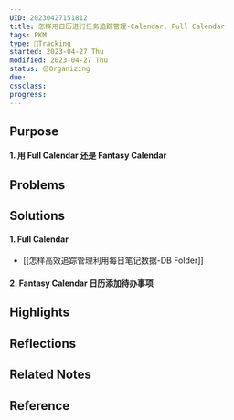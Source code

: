 ```yaml
---
UID: 20230427151812 
title: 怎样用日历进行任务追踪管理-Calendar, Full Calendar
tags: PKM
type: 💪Tracking
started: 2023-04-27 Thu
modified: 2023-04-27 Thu
status: 🟡Organizing
due:
cssclass: 
progress:
---
```

## Purpose
#### 1. 用 Full Calendar 还是 Fantasy Calendar

## Problems

## Solutions
#### 1. Full Calendar 
- [[怎样高效追踪管理利用每日笔记数据-DB Folder]]
#### 2. Fantasy Calendar 日历添加待办事项

## Highlights

## Reflections

## Related Notes

## Reference